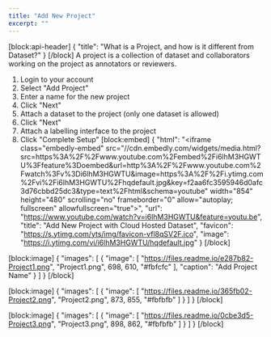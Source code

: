 ```yaml
---
title: "Add New Project"
excerpt: ""
---
```

[block:api-header]
{
  "title": "What is a Project, and how is it different from Dataset?"
}
[/block]
A project is a collection of dataset and collaborators working on the project as annotators or reviewers. 
1. Login to your account
2. Select "Add Project"
3. Enter a name for the new project
4. Click "Next"
5. Attach a dataset to the project (only one dataset is allowed)
6. Click "Next"
7. Attach a labelling interface to the project
8. Click "Complete Setup"
[block:embed]
{
  "html": "<iframe class=\"embedly-embed\" src=\"//cdn.embedly.com/widgets/media.html?src=https%3A%2F%2Fwww.youtube.com%2Fembed%2Fi6lhM3HGWTU%3Ffeature%3Doembed&url=http%3A%2F%2Fwww.youtube.com%2Fwatch%3Fv%3Di6lhM3HGWTU&image=https%3A%2F%2Fi.ytimg.com%2Fvi%2Fi6lhM3HGWTU%2Fhqdefault.jpg&key=f2aa6fc3595946d0afc3d76cbbd25dc3&type=text%2Fhtml&schema=youtube\" width=\"854\" height=\"480\" scrolling=\"no\" frameborder=\"0\" allow=\"autoplay; fullscreen\" allowfullscreen=\"true\"></iframe>",
  "url": "https://www.youtube.com/watch?v=i6lhM3HGWTU&feature=youtu.be",
  "title": "Add New Project with Cloud Hosted Dataset",
  "favicon": "https://s.ytimg.com/yts/img/favicon-vfl8qSV2F.ico",
  "image": "https://i.ytimg.com/vi/i6lhM3HGWTU/hqdefault.jpg"
}
[/block]

[block:image]
{
  "images": [
    {
      "image": [
        "https://files.readme.io/e287b82-Project1.png",
        "Project1.png",
        698,
        610,
        "#fbfcfc"
      ],
      "caption": "Add Project Name"
    }
  ]
}
[/block]

[block:image]
{
  "images": [
    {
      "image": [
        "https://files.readme.io/365fb02-Project2.png",
        "Project2.png",
        873,
        855,
        "#fbfbfb"
      ]
    }
  ]
}
[/block]

[block:image]
{
  "images": [
    {
      "image": [
        "https://files.readme.io/0cbe3d5-Project3.png",
        "Project3.png",
        898,
        862,
        "#fbfbfb"
      ]
    }
  ]
}
[/block]